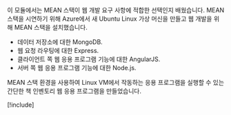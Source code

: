 이 모듈에서는 MEAN 스택이 웹 개발 요구 사항에 적합한 선택인지 배웠습니다. MEAN 스택을 시연하기 위해 Azure에서 새 Ubuntu Linux 가상 머신을 만들고 웹 개발을 위해 MEAN 스택을 설치했습니다.

- 데이터 저장소에 대한 MongoDB.
- 웹 요청 라우팅에 대한 Express.
- 클라이언트 쪽 웹 응용 프로그램 기능에 대한 AngularJS.
- 서버 쪽 웹 응용 프로그램 기능에 대한 Node.js.

MEAN 스택 환경을 사용하여 Linux VM에서 작동하는 응용 프로그램을 실행할 수 있는 간단한 책 인벤토리 웹 응용 프로그램을 만들었습니다.

[!include[](../../../includes/azure-sandbox-cleanup.md)]